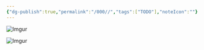 ```yaml
---
{"dg-publish":true,"permalink":"/000//","tags":["TODO"],"noteIcon":""}
---
```



![Imgur](https://i.imgur.com/bWcIymh.jpg)


![Imgur](https://i.imgur.com/e7dI25u.jpg)